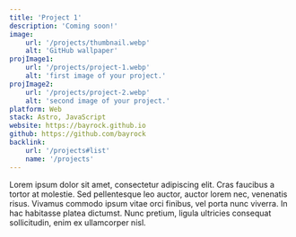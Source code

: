```yaml
---
title: 'Project 1'
description: 'Coming soon!'
image:
    url: '/projects/thumbnail.webp'
    alt: 'GitHub wallpaper'
projImage1:
    url: '/projects/project-1.webp'
    alt: 'first image of your project.'
projImage2:
    url: '/projects/project-2.webp'
    alt: 'second image of your project.'
platform: Web
stack: Astro, JavaScript
website: https://bayrock.github.io
github: https://github.com/bayrock
backlink:
    url: '/projects#list'
    name: '/projects'
---
```


Lorem ipsum dolor sit amet, consectetur adipiscing elit. Cras faucibus a tortor at molestie. Sed pellentesque leo auctor, auctor lorem nec, venenatis risus. Vivamus commodo ipsum vitae orci finibus, vel porta nunc viverra. In hac habitasse platea dictumst. Nunc pretium, ligula ultricies consequat sollicitudin, enim ex ullamcorper nisl.
